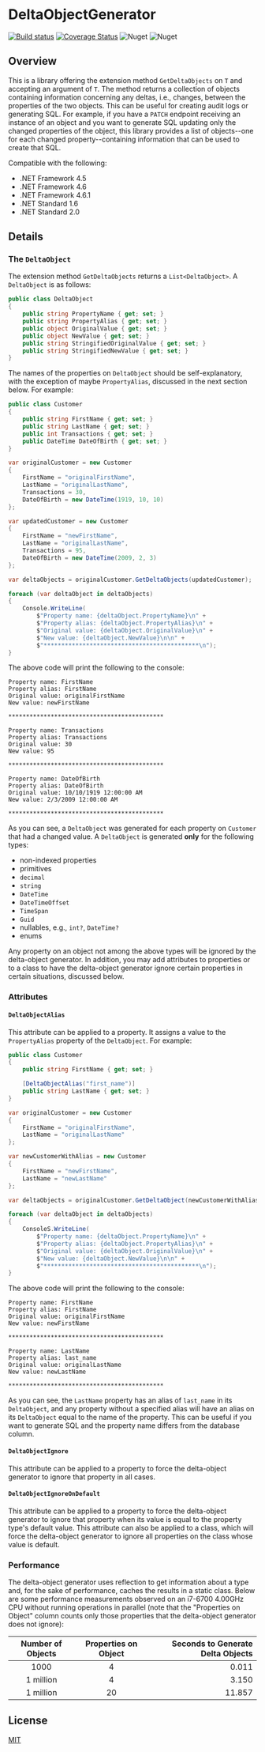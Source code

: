 # DeltaObjectGenerator

[![Build status](https://ci.appveyor.com/api/projects/status/5hkp4iq90mwned3c?svg=true)](https://ci.appveyor.com/project/wcsanders1/deltaobjectgenerator) [![Coverage Status](https://coveralls.io/repos/github/wcsanders1/DeltaObjectGenerator/badge.svg?branch=master)](https://coveralls.io/github/wcsanders1/DeltaObjectGenerator?branch=master) ![Nuget](https://img.shields.io/nuget/v/deltaobjectgenerator.svg) ![Nuget](https://img.shields.io/nuget/dt/deltaobjectgenerator.svg)

## Overview

This is a library offering the extension method `GetDeltaObjects` on `T` and accepting an argument of `T`. The method returns a collection of objects containing information concerning any deltas, i.e., changes, between the properties of the two objects. This can be useful for creating audit logs or generating SQL. For example, if you have a `PATCH` endpoint receiving an instance of an object and you want to generate SQL updating only the changed properties of the object, this library provides a list of objects--one for each changed property--containing information that can be used to create that SQL.

Compatible with the following:

- .NET Framework 4.5
- .NET Framework 4.6
- .NET Framework 4.6.1
- .NET Standard 1.6
- .NET Standard 2.0

## Details

### The `DeltaObject`

The extension method `GetDeltaObjects` returns a `List<DeltaObject>`. A `DeltaObject` is as follows:

```cs
public class DeltaObject
{
    public string PropertyName { get; set; }
    public string PropertyAlias { get; set; }
    public object OriginalValue { get; set; }
    public object NewValue { get; set; }
    public string StringifiedOriginalValue { get; set; }
    public string StringifiedNewValue { get; set; }
}
```

The names of the properties on `DeltaObject` should be self-explanatory, with the exception of maybe `PropertyAlias`, discussed in the next section below. For example:

```cs
public class Customer
{
    public string FirstName { get; set; }
    public string LastName { get; set; }
    public int Transactions { get; set; }
    public DateTime DateOfBirth { get; set; }
}

var originalCustomer = new Customer
{
    FirstName = "originalFirstName",
    LastName = "originalLastName",
    Transactions = 30,
    DateOfBirth = new DateTime(1919, 10, 10)
};

var updatedCustomer = new Customer
{
    FirstName = "newFirstName",
    LastName = "originalLastName",
    Transactions = 95,
    DateOfBirth = new DateTime(2009, 2, 3)
};

var deltaObjects = originalCustomer.GetDeltaObjects(updatedCustomer);

foreach (var deltaObject in deltaObjects)
{
    Console.WriteLine(
        $"Property name: {deltaObject.PropertyName}\n" +
        $"Property alias: {deltaObject.PropertyAlias}\n" +
        $"Original value: {deltaObject.OriginalValue}\n" +
        $"New value: {deltaObject.NewValue}\n\n" +
        $"********************************************\n");
}
```

The above code will print the following to the console:

```
Property name: FirstName
Property alias: FirstName
Original value: originalFirstName
New value: newFirstName

********************************************

Property name: Transactions
Property alias: Transactions
Original value: 30
New value: 95

********************************************

Property name: DateOfBirth
Property alias: DateOfBirth
Original value: 10/10/1919 12:00:00 AM
New value: 2/3/2009 12:00:00 AM

********************************************
```

As you can see, a `DeltaObject` was generated for each property on `Customer` that had a changed value. A `DeltaObject` is generated **only** for the following types:

- non-indexed properties
- primitives
- `decimal`
- `string`
- `DateTime`
- `DateTimeOffset`
- `TimeSpan`
- `Guid`
- nullables, e.g., `int?`, `DateTime?`
- enums

Any property on an object not among the above types will be ignored by the delta-object generator. In addition, you may add attributes to properties or to a class to have the delta-object generator ignore certain properties in certain situations, discussed below.

### Attributes

#### `DeltaObjectAlias`

This attribute can be applied to a property. It assigns a value to the `PropertyAlias` property of the `DeltaObject`. For example:

```cs
public class Customer
{
    public string FirstName { get; set; }

    [DeltaObjectAlias("first_name")]
    public string LastName { get; set; }
}

var originalCustomer = new Customer
{
    FirstName = "originalFirstName",
    LastName = "originalLastName"
};

var newCustomerWithAlias = new Customer
{
    FirstName = "newFirstName",
    LastName = "newLastName"
};

var deltaObjects = originalCustomer.GetDeltaObject(newCustomerWithAlias);

foreach (var deltaObject in deltaObjects)
{
    ConsoleS.WriteLine(
        $"Property name: {deltaObject.PropertyName}\n" +
        $"Property alias: {deltaObject.PropertyAlias}\n" +
        $"Original value: {deltaObject.OriginalValue}\n" +
        $"New value: {deltaObject.NewValue}\n\n" +
        $"********************************************\n");
}
```

The above code will print the following to the console:

```
Property name: FirstName
Property alias: FirstName
Original value: originalFirstName
New value: newFirstName

********************************************

Property name: LastName
Property alias: last_name
Original value: originalLastName
New value: newLastName

********************************************
```

As you can see, the `LastName` property has an alias of `last_name` in its `DeltaObject`, and any property without a specified alias will have an alias on its `DeltaObject` equal to the name of the property. This can be useful if you want to generate SQL and the property name differs from the database column.

#### `DeltaObjectIgnore`

This attribute can be applied to a property to force the delta-object generator to ignore that property in all cases.

#### `DeltaObjectIgnoreOnDefault`

This attribute can be applied to a property to force the delta-object generator to ignore that property when its value is equal to the property type's default value. This attribute can also be applied to a class, which will force the delta-object generator to ignore all properties on the class whose value is default.

### Performance

The delta-object generator uses reflection to get information about a type and, for the sake of performance, caches the results in a static class. Below are some performance measurements observed on an i7-6700 4.00GHz CPU without running operations in parallel (note that the "Properties on Object" column counts only those properties that the delta-object generator does not ignore):

| Number of Objects | Properties on Object | Seconds to Generate Delta Objects |
| :---------------: | :------------------: | --------------------------------: |
|       1000        |          4           |                             0.011 |
|     1 million     |          4           |                             3.150 |
|     1 million     |          20          |                            11.857 |

## License

[MIT](https://github.com/wcsanders1/DeltaObjectGenerator/blob/master/LICENSE)
